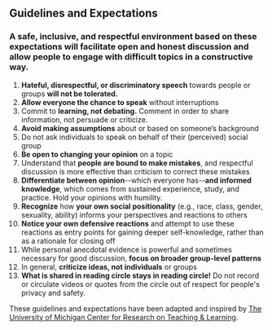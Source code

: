 ## Guidelines and Expectations
### A safe, inclusive, and respectful environment based on these expectations will facilitate open and honest discussion and allow people to engage with difficult topics in a constructive way.

1. **Hateful, disrespectful, or discriminatory speech** towards people or groups **will not be tolerated.**
2. **Allow everyone the chance to speak** without interruptions
3. Commit to **learning, not debating.** Comment in order to share information, not persuade or criticize.
4. **Avoid making assumptions** about or based on someone’s background
5. Do not ask individuals to speak on behalf of their (perceived) social group
6. **Be open to changing your opinion** on a topic
7. Understand that **people are bound to make mistakes**, and respectful discussion is more effective than criticism to correct these mistakes
8. **Differentiate between opinion**--which everyone has--**and informed knowledge**, which comes from sustained experience, study, and practice. Hold your opinions with humility.
9. **Recognize** how **your own social positionality** (e.g., race, class, gender, sexuality, ability) informs your perspectives and reactions to others
10. **Notice your own defensive reactions** and attempt to use these reactions as entry points for gaining deeper self-knowledge, rather than as a rationale for closing off
11. While personal anecdotal evidence is powerful and sometimes necessary for good discussion, **focus on broader group-level patterns**
12. In general, **criticize ideas, not individuals** or groups
13. **What is shared in reading circle stays in reading circle!** Do not record or circulate videos or quotes from the circle out of respect for people's privacy and safety.

These guidelines and expectations have been adapted and inspired by [The University of Michigan Center for Research on Teaching & Learning](http://crlt.umich.edu/examples-discussion-guidelines). 
